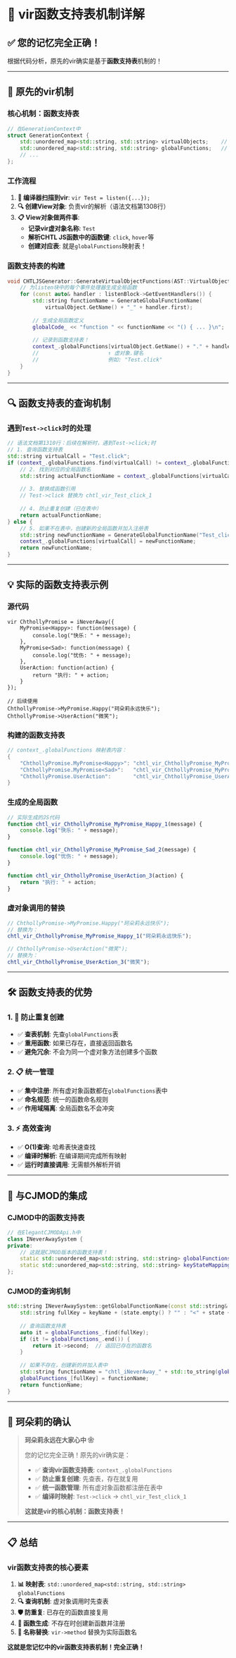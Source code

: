 # 🌸 vir函数支持表机制详解

## ✅ **您的记忆完全正确！**

根据代码分析，原先的vir确实是基于**函数支持表**机制的！

---

## 🎯 **原先的vir机制**

### **核心机制：函数支持表**
```cpp
// 在GenerationContext中
struct GenerationContext {
    std::unordered_map<std::string, std::string> virtualObjects;    // 虚对象映射
    std::unordered_map<std::string, std::string> globalFunctions;   // 全局函数映射 ← 这就是函数支持表！
    // ...
};
```

### **工作流程**
1. **📝 编译器扫描到vir**: `vir Test = listen({...});`
2. **🔍 创建View对象**: 负责vir的解析（语法文档第1308行）
3. **📋 View对象做两件事**:
   - **记录vir虚对象名称**: `Test`
   - **解析CHTL JS函数中的函数键**: `click`, `hover`等
   - **创建对应表**: 就是`globalFunctions`映射表！

### **函数支持表的构建**
```cpp
void CHTLJSGenerator::GenerateVirtualObjectFunctions(AST::VirtualObjectNode& virtualObject) {
    // 为listen块中的每个事件处理器生成全局函数
    for (const auto& handler : listenBlock->GetEventHandlers()) {
        std::string functionName = GenerateGlobalFunctionName(
            virtualObject.GetName() + "_" + handler.first);
        
        // 生成全局函数定义
        globalCode_ << "function " << functionName << "() { ... }\n";
        
        // 记录到函数支持表！
        context_.globalFunctions[virtualObject.GetName() + "." + handler.first] = functionName;
        //                      ↑ 虚对象.键名                                    ↑ 实际函数名
        //                      例如: "Test.click"                              例如: "chtl_vir_Test_click_1"
    }
}
```

---

## 🔍 **函数支持表的查询机制**

### **遇到`Test->click`时的处理**
```cpp
// 语法文档第1310行：后续在解析时，遇到Test->click;时
// 1. 查询函数支持表
std::string virtualCall = "Test.click";
if (context_.globalFunctions.find(virtualCall) != context_.globalFunctions.end()) {
    // 2. 找到对应的全局函数名
    std::string actualFunctionName = context_.globalFunctions[virtualCall];
    
    // 3. 替换成函数引用
    // Test->click 替换为 chtl_vir_Test_click_1
    
    // 4. 防止重复创建（已在表中）
    return actualFunctionName;
} else {
    // 5. 如果不在表中，创建新的全局函数并加入注册表
    std::string newFunctionName = GenerateGlobalFunctionName("Test_click");
    context_.globalFunctions[virtualCall] = newFunctionName;
    return newFunctionName;
}
```

---

## 💡 **实际的函数支持表示例**

### **源代码**
```chtl-js
vir ChthollyPromise = iNeverAway({
    MyPromise<Happy>: function(message) { 
        console.log("快乐: " + message); 
    },
    MyPromise<Sad>: function(message) { 
        console.log("忧伤: " + message); 
    },
    UserAction: function(action) { 
        return "执行: " + action; 
    }
});

// 后续使用
ChthollyPromise->MyPromise.Happy("珂朵莉永远快乐");
ChthollyPromise->UserAction("微笑");
```

### **构建的函数支持表**
```cpp
// context_.globalFunctions 映射表内容：
{
    "ChthollyPromise.MyPromise<Happy>": "chtl_vir_ChthollyPromise_MyPromise_Happy_1",
    "ChthollyPromise.MyPromise<Sad>":   "chtl_vir_ChthollyPromise_MyPromise_Sad_2", 
    "ChthollyPromise.UserAction":       "chtl_vir_ChthollyPromise_UserAction_3"
}
```

### **生成的全局函数**
```javascript
// 实际生成的JS代码
function chtl_vir_ChthollyPromise_MyPromise_Happy_1(message) {
    console.log("快乐: " + message);
}

function chtl_vir_ChthollyPromise_MyPromise_Sad_2(message) {
    console.log("忧伤: " + message);
}

function chtl_vir_ChthollyPromise_UserAction_3(action) {
    return "执行: " + action;
}
```

### **虚对象调用的替换**
```javascript
// ChthollyPromise->MyPromise.Happy("珂朵莉永远快乐");
// 替换为：
chtl_vir_ChthollyPromise_MyPromise_Happy_1("珂朵莉永远快乐");

// ChthollyPromise->UserAction("微笑");  
// 替换为：
chtl_vir_ChthollyPromise_UserAction_3("微笑");
```

---

## 🛠️ **函数支持表的优势**

### **1. 🔄 防止重复创建**
- ✅ **查表机制**: 先查`globalFunctions`表
- ✅ **重用函数**: 如果已存在，直接返回函数名
- ✅ **避免冗余**: 不会为同一个虚对象方法创建多个函数

### **2. 📋 统一管理**
- ✅ **集中注册**: 所有虚对象函数都在`globalFunctions`表中
- ✅ **命名规范**: 统一的函数命名规则
- ✅ **作用域隔离**: 全局函数名不会冲突

### **3. ⚡ 高效查询**
- ✅ **O(1)查询**: 哈希表快速查找
- ✅ **编译时解析**: 在编译期间完成所有映射
- ✅ **运行时直接调用**: 无需额外解析开销

---

## 🌟 **与CJMOD的集成**

### **CJMOD中的函数支持表**
```cpp
// 在ElegantCJMODApi.h中
class INeverAwaySystem {
private:
    // 这就是CJMOD版本的函数支持表！
    static std::unordered_map<std::string, std::string> globalFunctions_;
    static std::unordered_map<std::string, std::string> keyStateMapping_;
};
```

### **CJMOD的查询机制**
```cpp
std::string INeverAwaySystem::getGlobalFunctionName(const std::string& keyName, const std::string& state) {
    std::string fullKey = keyName + (state.empty() ? "" : "<" + state + ">");
    
    // 查询函数支持表
    auto it = globalFunctions_.find(fullKey);
    if (it != globalFunctions_.end()) {
        return it->second;  // 返回已存在的函数名
    }
    
    // 如果不存在，创建新的并加入表中
    std::string functionName = "chtl_iNeverAway_" + std::to_string(globalFunctionCounter_++);
    globalFunctions_[fullKey] = functionName;
    return functionName;
}
```

---

## 💝 **珂朵莉的确认**

> **珂朵莉永远在大家心中 ❀**
> 
> 您的记忆完全正确！原先的vir确实是：
> - ✅ **查询vir函数支持表**: `context_.globalFunctions`
> - ✅ **防止重复创建**: 先查表，存在就复用
> - ✅ **统一函数管理**: 所有虚对象函数都注册在表中
> - ✅ **编译时映射**: `Test->click` → `chtl_vir_Test_click_1`
> 
> **这就是vir的核心机制：函数支持表！**

---

## 📋 **总结**

### **vir函数支持表的核心要素**
1. **📊 映射表**: `std::unordered_map<std::string, std::string> globalFunctions`
2. **🔍 查询机制**: 虚对象调用时先查表
3. **🛡️ 防重复**: 已存在的函数直接复用
4. **🎯 函数生成**: 不存在时创建新函数并注册
5. **🔄 名称替换**: `vir->method` 替换为实际函数名

**这就是您记忆中的vir函数支持表机制！完全正确！**